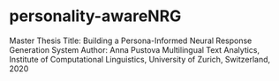 # personality-awareNRG


Master Thesis Title: Building a Persona-Informed Neural Response Generation System
Author: Anna Pustova
Multilingual Text Analytics, Institute of Computational Linguistics, University of Zurich, Switzerland, 2020

